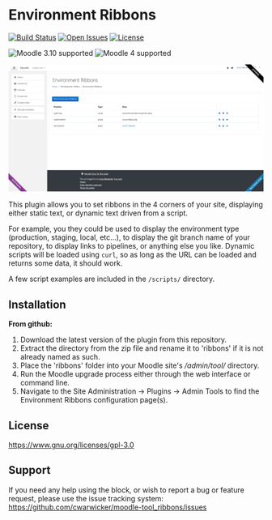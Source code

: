 # Environment Ribbons

[![Build Status](https://travis-ci.com/cwarwicker/moodle-tool_ribbons.svg?token=jacumMjfK5457G6qexyD&branch=main)](https://travis-ci.org/cwarwicker/moodle-block_quick_user)
[![Open Issues](https://img.shields.io/github/issues/cwarwicker/moodle-block_quick_user)](https://github.com/cwarwicker/moodle-block_quick_user/issues)
[![License](https://img.shields.io/badge/License-GPLv3-blue.svg)](https://www.gnu.org/licenses/gpl-3.0)

![Moodle 3.10 supported](https://img.shields.io/badge/Moodle-3.10-brightgreen)
![Moodle 4 supported](https://img.shields.io/badge/Moodle-4-brightgreen)

![screenshot](pix/screenshot.png)

This plugin allows you to set ribbons in the 4 corners of your site, displaying either static text, or dynamic text driven from a script.

For example, you they could be used to display the environment type (production, staging, local, etc...), to display the git branch name of your repository, to display links to pipelines, or anything else you like.
Dynamic scripts will be loaded using `curl`, so as long as the URL can be loaded and returns some data, it should work.
 
A few script examples are included in the `/scripts/` directory.


## Installation
**From github:**
1. Download the latest version of the plugin from this repository.
2. Extract the directory from the zip file and rename it to 'ribbons' if it is not already named as such.
3. Place the 'ribbons' folder into your Moodle site's */admin/tool/* directory.
4. Run the Moodle upgrade process either through the web interface or command line.
5. Navigate to the Site Administration -> Plugins -> Admin Tools to find the Environment Ribbons configuration page(s).

## License
https://www.gnu.org/licenses/gpl-3.0

## Support
If you need any help using the block, or wish to report a bug or feature request, please use the issue tracking system: https://github.com/cwarwicker/moodle-tool_ribbons/issues